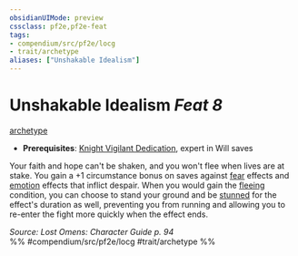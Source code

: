 ```yaml
---
obsidianUIMode: preview
cssclass: pf2e,pf2e-feat
tags:
- compendium/src/pf2e/locg
- trait/archetype
aliases: ["Unshakable Idealism"]
---
```

# Unshakable Idealism  *Feat 8*  
[archetype](../../rules/traits/archetype.md)  

- **Prerequisites**: [Knight Vigilant Dedication](knight-vigilant-dedication-locg.md), expert in Will saves

Your faith and hope can't be shaken, and you won't flee when lives are at stake. You gain a +1 circumstance bonus on saves against [fear](../../rules/traits/fear.md) effects and [emotion](../../rules/traits/emotion.md) effects that inflict despair. When you would gain the [fleeing](../../rules/conditions.md#Fleeing) condition, you can choose to stand your ground and be [stunned](../../rules/conditions.md#Stunned) for the effect's duration as well, preventing you from running and allowing you to re-enter the fight more quickly when the effect ends.

*Source: Lost Omens: Character Guide p. 94*  
%% #compendium/src/pf2e/locg #trait/archetype %%